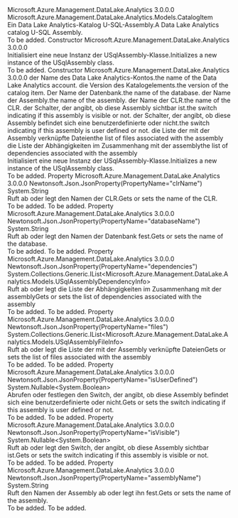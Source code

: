 <Type Name="USqlAssembly" FullName="Microsoft.Azure.Management.DataLake.Analytics.Models.USqlAssembly">
  <TypeSignature Language="C#" Value="public class USqlAssembly : Microsoft.Azure.Management.DataLake.Analytics.Models.CatalogItem" />
  <TypeSignature Language="ILAsm" Value=".class public auto ansi beforefieldinit USqlAssembly extends Microsoft.Azure.Management.DataLake.Analytics.Models.CatalogItem" />
  <TypeSignature Language="DocId" Value="T:Microsoft.Azure.Management.DataLake.Analytics.Models.USqlAssembly" />
  <TypeSignature Language="VB.NET" Value="Public Class USqlAssembly&#xA;Inherits CatalogItem" />
  <TypeSignature Language="F#" Value="type USqlAssembly = class&#xA;    inherit CatalogItem" />
  <AssemblyInfo>
    <AssemblyName>Microsoft.Azure.Management.DataLake.Analytics</AssemblyName>
    <AssemblyVersion>3.0.0.0</AssemblyVersion>
  </AssemblyInfo>
  <Base>
    <BaseTypeName>Microsoft.Azure.Management.DataLake.Analytics.Models.CatalogItem</BaseTypeName>
  </Base>
  <Interfaces />
  <Docs>
    <summary>
            <span data-ttu-id="fcb3c-101">Ein Data Lake Analytics-Katalog U-SQL-Assembly.</span><span class="sxs-lookup"><span data-stu-id="fcb3c-101">A Data Lake Analytics catalog U-SQL Assembly.</span></span>
            </summary>
    <remarks>To be added.</remarks>
  </Docs>
  <Members>
    <Member MemberName=".ctor">
      <MemberSignature Language="C#" Value="public USqlAssembly ();" />
      <MemberSignature Language="ILAsm" Value=".method public hidebysig specialname rtspecialname instance void .ctor() cil managed" />
      <MemberSignature Language="DocId" Value="M:Microsoft.Azure.Management.DataLake.Analytics.Models.USqlAssembly.#ctor" />
      <MemberSignature Language="VB.NET" Value="Public Sub New ()" />
      <MemberType>Constructor</MemberType>
      <AssemblyInfo>
        <AssemblyName>Microsoft.Azure.Management.DataLake.Analytics</AssemblyName>
        <AssemblyVersion>3.0.0.0</AssemblyVersion>
      </AssemblyInfo>
      <Parameters />
      <Docs>
        <summary>
            <span data-ttu-id="fcb3c-102">Initialisiert eine neue Instanz der USqlAssembly-Klasse.</span><span class="sxs-lookup"><span data-stu-id="fcb3c-102">Initializes a new instance of the USqlAssembly class.</span></span>
            </summary>
        <remarks>To be added.</remarks>
      </Docs>
    </Member>
    <Member MemberName=".ctor">
      <MemberSignature Language="C#" Value="public USqlAssembly (string computeAccountName = null, Nullable&lt;Guid&gt; version = null, string databaseName = null, string name = null, string clrName = null, Nullable&lt;bool&gt; isVisible = null, Nullable&lt;bool&gt; isUserDefined = null, System.Collections.Generic.IList&lt;Microsoft.Azure.Management.DataLake.Analytics.Models.USqlAssemblyFileInfo&gt; files = null, System.Collections.Generic.IList&lt;Microsoft.Azure.Management.DataLake.Analytics.Models.USqlAssemblyDependencyInfo&gt; dependencies = null);" />
      <MemberSignature Language="ILAsm" Value=".method public hidebysig specialname rtspecialname instance void .ctor(string computeAccountName, valuetype System.Nullable`1&lt;valuetype System.Guid&gt; version, string databaseName, string name, string clrName, valuetype System.Nullable`1&lt;bool&gt; isVisible, valuetype System.Nullable`1&lt;bool&gt; isUserDefined, class System.Collections.Generic.IList`1&lt;class Microsoft.Azure.Management.DataLake.Analytics.Models.USqlAssemblyFileInfo&gt; files, class System.Collections.Generic.IList`1&lt;class Microsoft.Azure.Management.DataLake.Analytics.Models.USqlAssemblyDependencyInfo&gt; dependencies) cil managed" />
      <MemberSignature Language="DocId" Value="M:Microsoft.Azure.Management.DataLake.Analytics.Models.USqlAssembly.#ctor(System.String,System.Nullable{System.Guid},System.String,System.String,System.String,System.Nullable{System.Boolean},System.Nullable{System.Boolean},System.Collections.Generic.IList{Microsoft.Azure.Management.DataLake.Analytics.Models.USqlAssemblyFileInfo},System.Collections.Generic.IList{Microsoft.Azure.Management.DataLake.Analytics.Models.USqlAssemblyDependencyInfo})" />
      <MemberSignature Language="VB.NET" Value="Public Sub New (Optional computeAccountName As String = null, Optional version As Nullable(Of Guid) = null, Optional databaseName As String = null, Optional name As String = null, Optional clrName As String = null, Optional isVisible As Nullable(Of Boolean) = null, Optional isUserDefined As Nullable(Of Boolean) = null, Optional files As IList(Of USqlAssemblyFileInfo) = null, Optional dependencies As IList(Of USqlAssemblyDependencyInfo) = null)" />
      <MemberSignature Language="F#" Value="new Microsoft.Azure.Management.DataLake.Analytics.Models.USqlAssembly : string * Nullable&lt;Guid&gt; * string * string * string * Nullable&lt;bool&gt; * Nullable&lt;bool&gt; * System.Collections.Generic.IList&lt;Microsoft.Azure.Management.DataLake.Analytics.Models.USqlAssemblyFileInfo&gt; * System.Collections.Generic.IList&lt;Microsoft.Azure.Management.DataLake.Analytics.Models.USqlAssemblyDependencyInfo&gt; -&gt; Microsoft.Azure.Management.DataLake.Analytics.Models.USqlAssembly" Usage="new Microsoft.Azure.Management.DataLake.Analytics.Models.USqlAssembly (computeAccountName, version, databaseName, name, clrName, isVisible, isUserDefined, files, dependencies)" />
      <MemberType>Constructor</MemberType>
      <AssemblyInfo>
        <AssemblyName>Microsoft.Azure.Management.DataLake.Analytics</AssemblyName>
        <AssemblyVersion>3.0.0.0</AssemblyVersion>
      </AssemblyInfo>
      <Parameters>
        <Parameter Name="computeAccountName" Type="System.String" />
        <Parameter Name="version" Type="System.Nullable&lt;System.Guid&gt;" />
        <Parameter Name="databaseName" Type="System.String" />
        <Parameter Name="name" Type="System.String" />
        <Parameter Name="clrName" Type="System.String" />
        <Parameter Name="isVisible" Type="System.Nullable&lt;System.Boolean&gt;" />
        <Parameter Name="isUserDefined" Type="System.Nullable&lt;System.Boolean&gt;" />
        <Parameter Name="files" Type="System.Collections.Generic.IList&lt;Microsoft.Azure.Management.DataLake.Analytics.Models.USqlAssemblyFileInfo&gt;" />
        <Parameter Name="dependencies" Type="System.Collections.Generic.IList&lt;Microsoft.Azure.Management.DataLake.Analytics.Models.USqlAssemblyDependencyInfo&gt;" />
      </Parameters>
      <Docs>
        <param name="computeAccountName"><span data-ttu-id="fcb3c-103">der Name des Data Lake Analytics-Kontos.</span><span class="sxs-lookup"><span data-stu-id="fcb3c-103">the name of the Data Lake Analytics account.</span></span></param>
        <param name="version"><span data-ttu-id="fcb3c-104">die Version des Katalogelements.</span><span class="sxs-lookup"><span data-stu-id="fcb3c-104">the version of the catalog item.</span></span></param>
        <param name="databaseName"><span data-ttu-id="fcb3c-105">Der Name der Datenbank.</span><span class="sxs-lookup"><span data-stu-id="fcb3c-105">the name of the database.</span></span></param>
        <param name="name"><span data-ttu-id="fcb3c-106">der Name der Assembly.</span><span class="sxs-lookup"><span data-stu-id="fcb3c-106">the name of the assembly.</span></span></param>
        <param name="clrName"><span data-ttu-id="fcb3c-107">der Name der CLR.</span><span class="sxs-lookup"><span data-stu-id="fcb3c-107">the name of the CLR.</span></span></param>
        <param name="isVisible"><span data-ttu-id="fcb3c-108">der Schalter, der angibt, ob diese Assembly sichtbar ist.</span><span class="sxs-lookup"><span data-stu-id="fcb3c-108">the switch indicating if this assembly is visible or not.</span></span></param>
        <param name="isUserDefined"><span data-ttu-id="fcb3c-109">der Schalter, der angibt, ob diese Assembly befindet sich eine benutzerdefinierte oder nicht.</span><span class="sxs-lookup"><span data-stu-id="fcb3c-109">the switch indicating if this assembly is user defined or not.</span></span></param>
        <param name="files"><span data-ttu-id="fcb3c-110">die Liste der mit der Assembly verknüpfte Dateien</span><span class="sxs-lookup"><span data-stu-id="fcb3c-110">the list of files associated with the assembly</span></span></param>
        <param name="dependencies"><span data-ttu-id="fcb3c-111">die Liste der Abhängigkeiten im Zusammenhang mit der assembly</span><span class="sxs-lookup"><span data-stu-id="fcb3c-111">the list of dependencies associated with the assembly</span></span></param>
        <summary>
            <span data-ttu-id="fcb3c-112">Initialisiert eine neue Instanz der USqlAssembly-Klasse.</span><span class="sxs-lookup"><span data-stu-id="fcb3c-112">Initializes a new instance of the USqlAssembly class.</span></span>
            </summary>
        <remarks>To be added.</remarks>
      </Docs>
    </Member>
    <Member MemberName="ClrName">
      <MemberSignature Language="C#" Value="public string ClrName { get; set; }" />
      <MemberSignature Language="ILAsm" Value=".property instance string ClrName" />
      <MemberSignature Language="DocId" Value="P:Microsoft.Azure.Management.DataLake.Analytics.Models.USqlAssembly.ClrName" />
      <MemberSignature Language="VB.NET" Value="Public Property ClrName As String" />
      <MemberSignature Language="F#" Value="member this.ClrName : string with get, set" Usage="Microsoft.Azure.Management.DataLake.Analytics.Models.USqlAssembly.ClrName" />
      <MemberType>Property</MemberType>
      <AssemblyInfo>
        <AssemblyName>Microsoft.Azure.Management.DataLake.Analytics</AssemblyName>
        <AssemblyVersion>3.0.0.0</AssemblyVersion>
      </AssemblyInfo>
      <Attributes>
        <Attribute>
          <AttributeName>Newtonsoft.Json.JsonProperty(PropertyName="clrName")</AttributeName>
        </Attribute>
      </Attributes>
      <ReturnValue>
        <ReturnType>System.String</ReturnType>
      </ReturnValue>
      <Docs>
        <summary>
            <span data-ttu-id="fcb3c-113">Ruft ab oder legt den Namen der CLR.</span><span class="sxs-lookup"><span data-stu-id="fcb3c-113">Gets or sets the name of the CLR.</span></span>
            </summary>
        <value>To be added.</value>
        <remarks>To be added.</remarks>
      </Docs>
    </Member>
    <Member MemberName="DatabaseName">
      <MemberSignature Language="C#" Value="public string DatabaseName { get; set; }" />
      <MemberSignature Language="ILAsm" Value=".property instance string DatabaseName" />
      <MemberSignature Language="DocId" Value="P:Microsoft.Azure.Management.DataLake.Analytics.Models.USqlAssembly.DatabaseName" />
      <MemberSignature Language="VB.NET" Value="Public Property DatabaseName As String" />
      <MemberSignature Language="F#" Value="member this.DatabaseName : string with get, set" Usage="Microsoft.Azure.Management.DataLake.Analytics.Models.USqlAssembly.DatabaseName" />
      <MemberType>Property</MemberType>
      <AssemblyInfo>
        <AssemblyName>Microsoft.Azure.Management.DataLake.Analytics</AssemblyName>
        <AssemblyVersion>3.0.0.0</AssemblyVersion>
      </AssemblyInfo>
      <Attributes>
        <Attribute>
          <AttributeName>Newtonsoft.Json.JsonProperty(PropertyName="databaseName")</AttributeName>
        </Attribute>
      </Attributes>
      <ReturnValue>
        <ReturnType>System.String</ReturnType>
      </ReturnValue>
      <Docs>
        <summary>
            <span data-ttu-id="fcb3c-114">Ruft ab oder legt den Namen der Datenbank fest.</span><span class="sxs-lookup"><span data-stu-id="fcb3c-114">Gets or sets the name of the database.</span></span>
            </summary>
        <value>To be added.</value>
        <remarks>To be added.</remarks>
      </Docs>
    </Member>
    <Member MemberName="Dependencies">
      <MemberSignature Language="C#" Value="public System.Collections.Generic.IList&lt;Microsoft.Azure.Management.DataLake.Analytics.Models.USqlAssemblyDependencyInfo&gt; Dependencies { get; set; }" />
      <MemberSignature Language="ILAsm" Value=".property instance class System.Collections.Generic.IList`1&lt;class Microsoft.Azure.Management.DataLake.Analytics.Models.USqlAssemblyDependencyInfo&gt; Dependencies" />
      <MemberSignature Language="DocId" Value="P:Microsoft.Azure.Management.DataLake.Analytics.Models.USqlAssembly.Dependencies" />
      <MemberSignature Language="VB.NET" Value="Public Property Dependencies As IList(Of USqlAssemblyDependencyInfo)" />
      <MemberSignature Language="F#" Value="member this.Dependencies : System.Collections.Generic.IList&lt;Microsoft.Azure.Management.DataLake.Analytics.Models.USqlAssemblyDependencyInfo&gt; with get, set" Usage="Microsoft.Azure.Management.DataLake.Analytics.Models.USqlAssembly.Dependencies" />
      <MemberType>Property</MemberType>
      <AssemblyInfo>
        <AssemblyName>Microsoft.Azure.Management.DataLake.Analytics</AssemblyName>
        <AssemblyVersion>3.0.0.0</AssemblyVersion>
      </AssemblyInfo>
      <Attributes>
        <Attribute>
          <AttributeName>Newtonsoft.Json.JsonProperty(PropertyName="dependencies")</AttributeName>
        </Attribute>
      </Attributes>
      <ReturnValue>
        <ReturnType>System.Collections.Generic.IList&lt;Microsoft.Azure.Management.DataLake.Analytics.Models.USqlAssemblyDependencyInfo&gt;</ReturnType>
      </ReturnValue>
      <Docs>
        <summary>
            <span data-ttu-id="fcb3c-115">Ruft ab oder legt die Liste der Abhängigkeiten im Zusammenhang mit der assembly</span><span class="sxs-lookup"><span data-stu-id="fcb3c-115">Gets or sets the list of dependencies associated with the assembly</span></span>
            </summary>
        <value>To be added.</value>
        <remarks>To be added.</remarks>
      </Docs>
    </Member>
    <Member MemberName="Files">
      <MemberSignature Language="C#" Value="public System.Collections.Generic.IList&lt;Microsoft.Azure.Management.DataLake.Analytics.Models.USqlAssemblyFileInfo&gt; Files { get; set; }" />
      <MemberSignature Language="ILAsm" Value=".property instance class System.Collections.Generic.IList`1&lt;class Microsoft.Azure.Management.DataLake.Analytics.Models.USqlAssemblyFileInfo&gt; Files" />
      <MemberSignature Language="DocId" Value="P:Microsoft.Azure.Management.DataLake.Analytics.Models.USqlAssembly.Files" />
      <MemberSignature Language="VB.NET" Value="Public Property Files As IList(Of USqlAssemblyFileInfo)" />
      <MemberSignature Language="F#" Value="member this.Files : System.Collections.Generic.IList&lt;Microsoft.Azure.Management.DataLake.Analytics.Models.USqlAssemblyFileInfo&gt; with get, set" Usage="Microsoft.Azure.Management.DataLake.Analytics.Models.USqlAssembly.Files" />
      <MemberType>Property</MemberType>
      <AssemblyInfo>
        <AssemblyName>Microsoft.Azure.Management.DataLake.Analytics</AssemblyName>
        <AssemblyVersion>3.0.0.0</AssemblyVersion>
      </AssemblyInfo>
      <Attributes>
        <Attribute>
          <AttributeName>Newtonsoft.Json.JsonProperty(PropertyName="files")</AttributeName>
        </Attribute>
      </Attributes>
      <ReturnValue>
        <ReturnType>System.Collections.Generic.IList&lt;Microsoft.Azure.Management.DataLake.Analytics.Models.USqlAssemblyFileInfo&gt;</ReturnType>
      </ReturnValue>
      <Docs>
        <summary>
            <span data-ttu-id="fcb3c-116">Ruft ab oder legt die Liste der mit der Assembly verknüpfte Dateien</span><span class="sxs-lookup"><span data-stu-id="fcb3c-116">Gets or sets the list of files associated with the assembly</span></span>
            </summary>
        <value>To be added.</value>
        <remarks>To be added.</remarks>
      </Docs>
    </Member>
    <Member MemberName="IsUserDefined">
      <MemberSignature Language="C#" Value="public Nullable&lt;bool&gt; IsUserDefined { get; set; }" />
      <MemberSignature Language="ILAsm" Value=".property instance valuetype System.Nullable`1&lt;bool&gt; IsUserDefined" />
      <MemberSignature Language="DocId" Value="P:Microsoft.Azure.Management.DataLake.Analytics.Models.USqlAssembly.IsUserDefined" />
      <MemberSignature Language="VB.NET" Value="Public Property IsUserDefined As Nullable(Of Boolean)" />
      <MemberSignature Language="F#" Value="member this.IsUserDefined : Nullable&lt;bool&gt; with get, set" Usage="Microsoft.Azure.Management.DataLake.Analytics.Models.USqlAssembly.IsUserDefined" />
      <MemberType>Property</MemberType>
      <AssemblyInfo>
        <AssemblyName>Microsoft.Azure.Management.DataLake.Analytics</AssemblyName>
        <AssemblyVersion>3.0.0.0</AssemblyVersion>
      </AssemblyInfo>
      <Attributes>
        <Attribute>
          <AttributeName>Newtonsoft.Json.JsonProperty(PropertyName="isUserDefined")</AttributeName>
        </Attribute>
      </Attributes>
      <ReturnValue>
        <ReturnType>System.Nullable&lt;System.Boolean&gt;</ReturnType>
      </ReturnValue>
      <Docs>
        <summary>
            <span data-ttu-id="fcb3c-117">Abrufen oder festlegen den Switch, der angibt, ob diese Assembly befindet sich eine benutzerdefinierte oder nicht.</span><span class="sxs-lookup"><span data-stu-id="fcb3c-117">Gets or sets the switch indicating if this assembly is user defined or not.</span></span>
            </summary>
        <value>To be added.</value>
        <remarks>To be added.</remarks>
      </Docs>
    </Member>
    <Member MemberName="IsVisible">
      <MemberSignature Language="C#" Value="public Nullable&lt;bool&gt; IsVisible { get; set; }" />
      <MemberSignature Language="ILAsm" Value=".property instance valuetype System.Nullable`1&lt;bool&gt; IsVisible" />
      <MemberSignature Language="DocId" Value="P:Microsoft.Azure.Management.DataLake.Analytics.Models.USqlAssembly.IsVisible" />
      <MemberSignature Language="VB.NET" Value="Public Property IsVisible As Nullable(Of Boolean)" />
      <MemberSignature Language="F#" Value="member this.IsVisible : Nullable&lt;bool&gt; with get, set" Usage="Microsoft.Azure.Management.DataLake.Analytics.Models.USqlAssembly.IsVisible" />
      <MemberType>Property</MemberType>
      <AssemblyInfo>
        <AssemblyName>Microsoft.Azure.Management.DataLake.Analytics</AssemblyName>
        <AssemblyVersion>3.0.0.0</AssemblyVersion>
      </AssemblyInfo>
      <Attributes>
        <Attribute>
          <AttributeName>Newtonsoft.Json.JsonProperty(PropertyName="isVisible")</AttributeName>
        </Attribute>
      </Attributes>
      <ReturnValue>
        <ReturnType>System.Nullable&lt;System.Boolean&gt;</ReturnType>
      </ReturnValue>
      <Docs>
        <summary>
            <span data-ttu-id="fcb3c-118">Ruft ab oder legt den Switch, der angibt, ob diese Assembly sichtbar ist.</span><span class="sxs-lookup"><span data-stu-id="fcb3c-118">Gets or sets the switch indicating if this assembly is visible or not.</span></span>
            </summary>
        <value>To be added.</value>
        <remarks>To be added.</remarks>
      </Docs>
    </Member>
    <Member MemberName="Name">
      <MemberSignature Language="C#" Value="public string Name { get; set; }" />
      <MemberSignature Language="ILAsm" Value=".property instance string Name" />
      <MemberSignature Language="DocId" Value="P:Microsoft.Azure.Management.DataLake.Analytics.Models.USqlAssembly.Name" />
      <MemberSignature Language="VB.NET" Value="Public Property Name As String" />
      <MemberSignature Language="F#" Value="member this.Name : string with get, set" Usage="Microsoft.Azure.Management.DataLake.Analytics.Models.USqlAssembly.Name" />
      <MemberType>Property</MemberType>
      <AssemblyInfo>
        <AssemblyName>Microsoft.Azure.Management.DataLake.Analytics</AssemblyName>
        <AssemblyVersion>3.0.0.0</AssemblyVersion>
      </AssemblyInfo>
      <Attributes>
        <Attribute>
          <AttributeName>Newtonsoft.Json.JsonProperty(PropertyName="assemblyName")</AttributeName>
        </Attribute>
      </Attributes>
      <ReturnValue>
        <ReturnType>System.String</ReturnType>
      </ReturnValue>
      <Docs>
        <summary>
            <span data-ttu-id="fcb3c-119">Ruft den Namen der Assembly ab oder legt ihn fest.</span><span class="sxs-lookup"><span data-stu-id="fcb3c-119">Gets or sets the name of the assembly.</span></span>
            </summary>
        <value>To be added.</value>
        <remarks>To be added.</remarks>
      </Docs>
    </Member>
  </Members>
</Type>